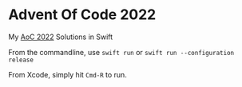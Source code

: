 # Advent Of Code 2022

My [AoC 2022](https://adventofcode.com/2022) Solutions in Swift

From the commandline, use `swift run` or `swift run --configuration release`

From Xcode, simply hit `Cmd-R` to run.
